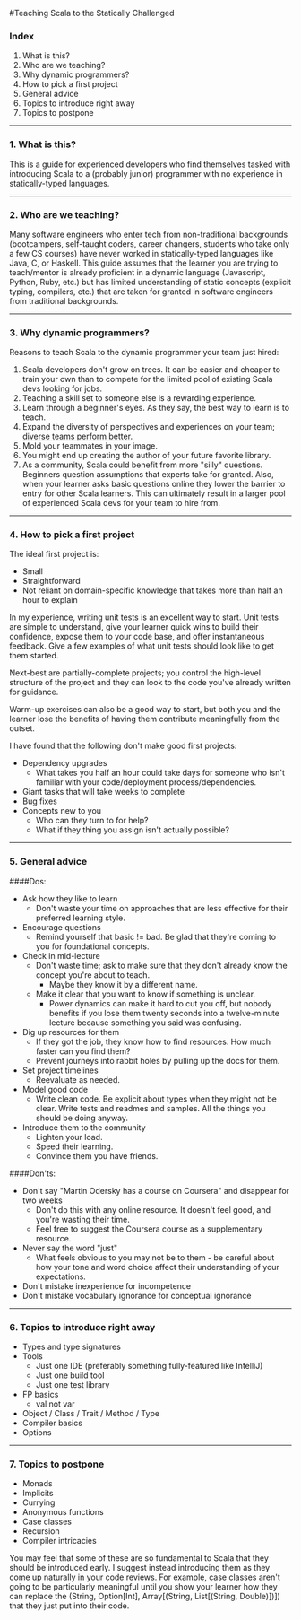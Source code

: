 #Teaching Scala to the Statically Challenged

### Index

1. What is this?
2. Who are we teaching?
3. Why dynamic programmers?
4. How to pick a first project
5. General advice
6. Topics to introduce right away
7. Topics to postpone

---

### 1. What is this?

This is a guide for experienced developers who find themselves tasked with introducing Scala to a (probably junior) programmer with no experience in statically-typed languages.

---

### 2. Who are we teaching?

Many software engineers who enter tech from non-traditional backgrounds (bootcampers, self-taught coders, career changers, students who take only a few CS courses) have never worked in statically-typed languages like Java, C, or Haskell.  This guide assumes that the learner you are trying to teach/mentor is already proficient in a dynamic language (Javascript, Python, Ruby, etc.) but has limited understanding of static concepts (explicit typing, compilers, etc.) that are taken for granted in software engineers from traditional backgrounds.

---

### 3. Why dynamic programmers?

Reasons to teach Scala to the dynamic programmer your team just hired:

1. Scala developers don't grow on trees.  It can be easier and cheaper to train your own than to compete for the limited pool of existing Scala devs looking for jobs.
2. Teaching a skill set to someone else is a rewarding experience.
3. Learn through a beginner's eyes.  As they say, the best way to learn is to teach.
4. Expand the diversity of perspectives and experiences on your team; [diverse teams perform better](https://hbr.org/2016/11/why-diverse-teams-are-smarter).
5. Mold your teammates in your image.
6. You might end up creating the author of your future favorite library.
7. As a community, Scala could benefit from more "silly" questions.  Beginners question assumptions that experts take for granted.  Also, when your learner asks basic questions online they lower the barrier to entry for other Scala learners.  This can ultimately result in a larger pool of experienced Scala devs for your team to hire from.

---

### 4. How to pick a first project

The ideal first project is:

- Small
- Straightforward
- Not reliant on domain-specific knowledge that takes more than half an hour to explain

In my experience, writing unit tests is an excellent way to start.  Unit tests are simple to understand, give your learner quick wins to build their confidence, expose them to your code base, and offer instantaneous feedback.  Give a few examples of what unit tests should look like to get them started.

Next-best are partially-complete projects; you control the high-level structure of the project and they can look to the code you've already written for guidance.

Warm-up exercises can also be a good way to start, but both you and the learner lose the benefits of having them contribute meaningfully from the outset.

I have found that the following don't make good first projects:

- Dependency upgrades
    - What takes you half an hour could take days for someone who isn't familiar with your code/deployment process/dependencies.
- Giant tasks that will take weeks to complete
- Bug fixes
- Concepts new to you
    - Who can they turn to for help?
    - What if they thing you assign isn't actually possible?

---

### 5. General advice

####Dos:

- Ask how they like to learn
    - Don't waste your time on approaches that are less effective for their preferred learning style.
- Encourage questions
    - Remind yourself that basic != bad.  Be glad that they're coming to you for foundational concepts.
- Check in mid-lecture
    - Don't waste time; ask to make sure that they don't already know the concept you're about to teach.
        - Maybe they know it by a different name.
    - Make it clear that you want to know if something is unclear.
        - Power dynamics can make it hard to cut you off, but nobody benefits if you lose them twenty seconds into a twelve-minute lecture because something you said was confusing.
- Dig up resources for them
    - If they got the job, they know how to find resources.  How much faster can you find them?
    - Prevent journeys into rabbit holes by pulling up the docs for them.
- Set project timelines
    - Reevaluate as needed.
- Model good code
    - Write clean code.  Be explicit about types when they might not be clear.  Write tests and readmes and samples.  All the things you should be doing anyway. 
- Introduce them to the community
    - Lighten your load.
    - Speed their learning.
    - Convince them you have friends.
    
####Don'ts:

- Don't say "Martin Odersky has a course on Coursera" and disappear for two weeks
    - Don't do this with any online resource.  It doesn't feel good, and you're wasting their time.
    - Feel free to suggest the Coursera course as a supplementary resource.
- Never say the word "just"
    - What feels obvious to you may not be to them - be careful about how your tone and word choice affect their understanding of your expectations.
- Don't mistake inexperience for incompetence
- Don't mistake vocabulary ignorance for conceptual ignorance


---

### 6. Topics to introduce right away

- Types and type signatures
- Tools
    - Just one IDE (preferably something fully-featured like IntelliJ)
    - Just one build tool
    - Just one test library
- FP basics
    - val not var
- Object / Class / Trait / Method / Type
- Compiler basics
- Options

---

### 7. Topics to postpone

- Monads
- Implicits
- Currying
- Anonymous functions
- Case classes
- Recursion
- Compiler intricacies

You may feel that some of these are so fundamental to Scala that they should be introduced early.  I suggest instead introducing them as they come up naturally in your code reviews.  For example, case classes aren't going to be particularly meaningful until you show your learner how they can replace the (String, Option[Int], Array[(String, List[(String, Double)])]) that they just put into their code.
